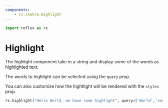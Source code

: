 ```yaml
---
components:
    - rx.chakra.Highlight
---
```


```python exec
import reflex as rx
```

# Highlight

The highlight component take in a string and display some of the words as highlighted text.

The words to highlight can be selected using the `query` prop.

You can also customize how the hightlight will be rendered with the `styles` prop.

```python demo
rx.highlight("Hello World, we have some highlight", query=['World','some'], styles={ 'px': '2', 'py': '1', 'rounded': 'full', 'bg': 'grey' })
```